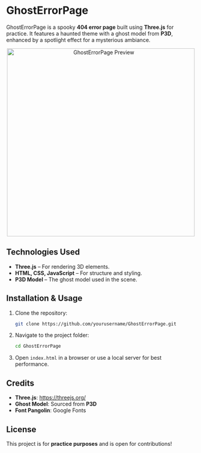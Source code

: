 # GhostErrorPage

GhostErrorPage is a spooky **404 error page** built using **Three.js** for practice. It features a haunted theme with a ghost model from **P3D**, enhanced by a spotlight effect for a mysterious ambiance.

<div align="center">
  <img src="https://github.com/user-attachments/assets/600e7020-c0e1-4600-816c-7dc3a68a2d00" width="500" alt="GhostErrorPage Preview">
</div>

## Technologies Used

- **Three.js** – For rendering 3D elements.
- **HTML, CSS, JavaScript** – For structure and styling.
- **P3D Model** – The ghost model used in the scene.

## Installation & Usage

1. Clone the repository:
   ```sh
   git clone https://github.com/yourusername/GhostErrorPage.git
   ```
2. Navigate to the project folder:
   ```sh
   cd GhostErrorPage
   ```
3. Open `index.html` in a browser or use a local server for best performance.

## Credits

- **Three.js**: https://threejs.org/
- **Ghost Model**: Sourced from **P3D**
- **Font Pangolin**: Google Fonts

## License

This project is for **practice purposes** and is open for contributions!
